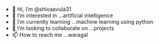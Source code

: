 - 👋 Hi, I’m @shivaavula31
- 👀 I’m interested in ...artificial intelligence
- 🌱 I’m currently learning ...machine learning using python 
- 💞️ I’m looking to collaborate on ...projects 
- 📫 How to reach me ...waragal

<!---
shivaavula31/shivaavula31 is a ✨ special ✨ repository because its `README.md` (this file) appears on your GitHub profile.
You can click the Preview link to take a look at your changes.
--->
